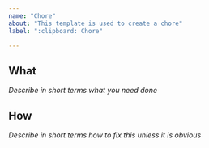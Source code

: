 ```yaml
---
name: "Chore"
about: "This template is used to create a chore"
label: ":clipboard: Chore"

---
```

## What ##
*Describe in short terms what you need done*

## How ##
*Describe in short terms how to fix this unless it is obvious*
